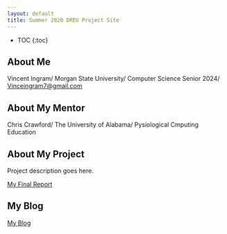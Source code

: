 ```yaml
---
layout: default
title: Summer 2020 DREU Project Site
---
```


* TOC
{:toc}

## About Me

Vincent Ingram/
Morgan State University/
Computer Science Senior 2024/
Vinceingram7@gmail.com

## About My Mentor

Chris Crawford/
The University of Alabama/
Pysiological Cmputing Education


## About My Project

Project description goes here.

[My Final Report](files/finalreport.pdf)

## My Blog

[My Blog](blog.html)
